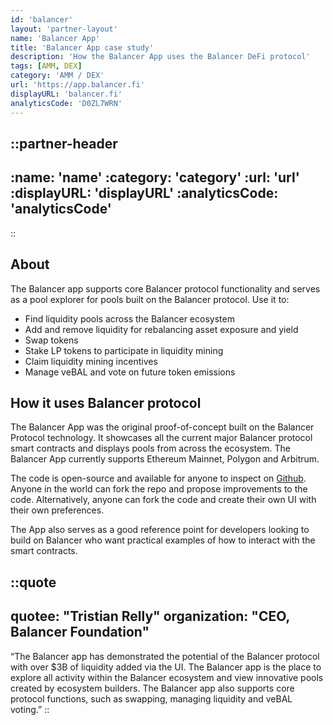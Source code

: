 ```yaml
---
id: 'balancer'
layout: 'partner-layout'
name: 'Balancer App'
title: 'Balancer App case study'
description: 'How the Balancer App uses the Balancer DeFi protocol'
tags: [AMM, DEX]
category: 'AMM / DEX'
url: 'https://app.balancer.fi'
displayURL: 'balancer.fi'
analyticsCode: 'D0ZL7WRN'
---
```


::partner-header
---

:name: 'name'
:category: 'category'
:url: 'url'
:displayURL: 'displayURL'
:analyticsCode: 'analyticsCode'
---

::

## About

The Balancer app supports core Balancer protocol functionality and serves as a pool explorer for pools built on  the Balancer protocol. Use it&nbsp;to:

- Find liquidity pools across the Balancer ecosystem
- Add and remove liquidity for rebalancing asset exposure and yield
- Swap tokens
- Stake LP tokens to participate in liquidity mining
- Claim liquidity mining incentives
- Manage veBAL and vote on future token emissions

## How it uses Balancer protocol

The Balancer App was the original proof-of-concept built on the Balancer Protocol technology. It showcases all the current major Balancer protocol smart contracts and displays pools from across the ecosystem. The Balancer App currently supports Ethereum Mainnet, Polygon and Arbitrum.

The code is open-source and available for anyone to inspect on [Github](https://github.com/balancer-labs/). Anyone in the world can fork the repo and propose improvements to the code. Alternatively, anyone can fork the code and create their own UI with their own preferences.

The App also serves as a good reference point for developers looking to build on Balancer who want practical examples of how to interact with the smart contracts.

::quote
---
quotee: "Tristian Relly"
organization: "CEO, Balancer Foundation"
---

“The Balancer app has demonstrated the potential of the Balancer protocol with over $3B of liquidity added via the UI. The Balancer app is the place to explore all activity within the Balancer ecosystem and view innovative pools created by ecosystem builders. The Balancer app also supports core protocol functions, such as swapping, managing liquidity and veBAL voting.”
::
